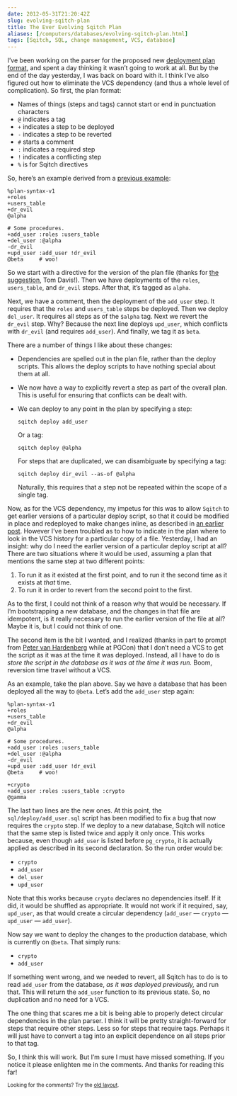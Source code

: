 ```yaml
--- 
date: 2012-05-31T21:20:42Z
slug: evolving-sqitch-plan
title: The Ever Evolving Sqitch Plan
aliases: [/computers/databases/evolving-sqitch-plan.html]
tags: [Sqitch, SQL, change management, VCS, database]
---
```


<p>I’ve been working on the parser for the proposed new <a href="/computers/databases/sqitch-plan.html">deployment plan format</a>, and spent a day thinking it wasn’t going to work at all. But by the end of the day yesterday, I was back on board with it. I think I’ve also figured out how to eliminate the VCS dependency (and thus a whole level of complication). So first, the plan format:</p>

<ul>
<li>Names of things (steps and tags) cannot start or end in punctuation characters</li>
<li><code>@</code> indicates a tag</li>
<li><code>+</code> indicates a step to be deployed</li>
<li><code>-</code> indicates a step to be reverted</li>
<li><code>#</code> starts a comment</li>
<li><code>:</code> indicates a required step</li>
<li><code>!</code> indicates a conflicting step</li>
<li><code>%</code> is for Sqitch directives</li>
</ul>


<p>So, here’s an example derived from a <a href="/computers/databases/sqitch-plan.html">previous example</a>:</p>

<pre><code>%plan-syntax-v1
+roles
+users_table
+dr_evil
@alpha

# Some procedures.
+add_user :roles :users_table
+del_user :@alpha
-dr_evil
+upd_user :add_user !dr_evil
@beta     # woo!
</code></pre>

<p>So we start with a directive for the version of the plan file (thanks for <a href="/computers/databases/sqitch-plan.html#comment-537891454">the suggestion</a>, Tom Davis!). Then we have deployments of the <code>roles</code>, <code>users_table</code>, and <code>dr_evil</code> steps. After that, it’s tagged as <code>alpha</code>.</p>

<p>Next, we have a comment, then the deployment of the <code>add_user</code> step. It requires that the <code>roles</code> and <code>users_table</code> steps be deployed. Then we deploy <code>del_user</code>. It requires all steps as of the <code>$alpha</code> tag. Next we revert the <code>dr_evil</code> step. Why? Because the next line deploys <code>upd_user</code>, which conflicts with <code>dr_evil</code> (and requires <code>add_user</code>). And finally, we tag it as <code>beta</code>.</p>

<p>There are a number of things I like about these changes:</p>

<ul>
<li><p>Dependencies are spelled out in the plan file, rather than the deploy scripts. This allows the deploy scripts to have nothing special about them at all.</p></li>
<li><p>We now have a way to explicitly revert a step as part of the overall plan. This is useful for ensuring that conflicts can be dealt with.</p></li>
<li><p>We can deploy to any point in the plan by specifying a step:</p>

<pre><code>sqitch deploy add_user
</code></pre>

<p>Or a tag:</p>

<pre><code>sqitch deploy @alpha
</code></pre>

<p>For steps that are duplicated, we can disambiguate by specifying a tag:</p>

<pre><code>sqitch deploy dir_evil --as-of @alpha
</code></pre>

<p>Naturally, this requires that a step not be repeated within the scope of a single tag.</p></li>
</ul>


<p>Now, as for the VCS dependency, my impetus for this was to allow <code>Sqitch</code> to get earlier versions of a particular deploy script, so that it could be modified in place and redeployed to make changes inline, as described in <a href="/computers/databases/sql-change-management-sans-redundancy.html">an earlier post</a>. However I’ve been troubled as to how to indicate in the plan where to look in the VCS history for a particular copy of a file. Yesterday, I had an insight: why do I need the earlier version of a particular deploy script at all? There are two situations where it would be used, assuming a plan that mentions the same step at two different points:</p>

<ol>
<li>To run it as it existed at the first point, and to run it the second time as it exists at <em>that</em> time.</li>
<li>To run it in order to revert from the second point to the first.</li>
</ol>


<p>As to the first, I could not think of a reason why that would be necessary. If I’m bootstrapping a new database, and the changes in that file are idempotent, is it really necessary to run the earlier version of the file at all? Maybe it is, but I could not think of one.</p>

<p>The second item is the bit I wanted, and I realized (thanks in part to prompt from <a href="https://www.pgcon.org/2012/schedule/speakers/244.en.html">Peter van Hardenberg</a> while at PGCon) that I don’t need a VCS to get the script as it was at the time it was deployed. Instead, all I have to do is <em>store the script in the database as it was at the time it was run.</em> Boom, reversion time travel without a VCS.</p>

<p>As an example, take the plan above. Say we have a database that has been deployed all the way to <code>@beta</code>. Let’s add the <code>add_user</code> step again:</p>

<pre><code>%plan-syntax-v1
+roles
+users_table
+dr_evil
@alpha

# Some procedures.
+add_user :roles :users_table
+del_user :@alpha
-dr_evil
+upd_user :add_user !dr_evil
@beta     # woo!

+crypto
+add_user :roles :users_table :crypto
@gamma
</code></pre>

<p>The last two lines are the new ones. At this point, the <code>sql/deploy/add_user.sql</code> script has been modified to fix a bug that now requires the <code>crypto</code> step. If we deploy to a new database, Sqitch will notice that the same step is listed twice and apply it only once. This works because, even though <code>add_user</code> is listed before <code>pg_crypto</code>, it is actually applied as described in its second declaration. So the run order would be:</p>

<ul>
<li><code>crypto</code></li>
<li><code>add_user</code></li>
<li><code>del_user</code></li>
<li><code>upd_user</code></li>
</ul>


<p>Note that this works because <code>crypto</code> declares no dependencies itself. If it did, it would be shuffled as appropriate. It would not work if it required, say, <code>upd_user</code>, as that would create a circular dependency (<code>add_user</code> — <code>crypto</code> — <code>upd_user</code> — <code>add_user</code>).</p>

<p>Now say we want to deploy the changes to the production database, which is currently on <code>@beta</code>. That simply runs:</p>

<ul>
<li><code>crypto</code></li>
<li><code>add_user</code></li>
</ul>


<p>If something went wrong, and we needed to revert, all Sqitch has to do is to read <code>add_user</code> from the database, <em>as it was deployed previously,</em> and run that. This will return the <code>add_user</code> function to its previous state. So, no duplication and no need for a VCS.</p>

<p>The one thing that scares me a bit is being able to properly detect circular dependencies in the plan parser. I think it will be pretty straight-forward for steps that require other steps. Less so for steps that require tags. Perhaps it will just have to convert a tag into an explicit dependence on all steps prior to that tag.</p>

<p>So, I think this will work. But I’m sure I must have missed something. If you notice it please enlighten me in the comments. And thanks for reading this far!</p>

<p class="past"><small>Looking for the comments? Try the <a rel="nofollow" href="//past.justatheory.com/computers/databases/evolving-sqitch-plan.html">old layout</a>.</small></p>


